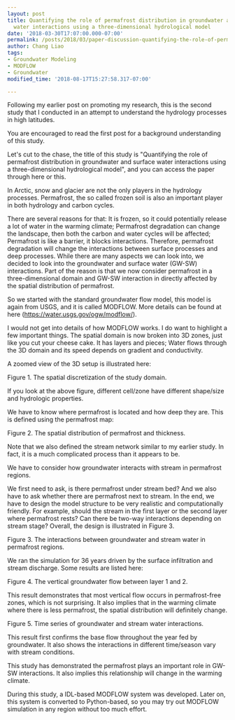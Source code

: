 ```yaml
---
layout: post
title: Quantifying the role of permafrost distribution in groundwater and surface
  water interactions using a three-dimensional hydrological model
date: '2018-03-30T17:07:00.000-07:00'
permalink: /posts/2018/03/paper-discussion-quantifying-the-role-of-permafrost-in-groundwater-and-surface-water-interaction-using-a-3d-hydrologic-model/
author: Chang Liao
tags:
- Groundwater Modeling
- MODFLOW
- Groundwater
modified_time: '2018-08-17T15:27:58.317-07:00'

---
```


Following my earlier post on promoting my research, this is the second study that I conducted in an attempt to understand the hydrology processes in high latitudes.

You are encouraged to read the first post for a background understanding of this study.

Let's cut to the chase, the title of this study is "Quantifying the role of permafrost distribution in groundwater and surface water interactions using a three-dimensional hydrological model", and you can access the paper through here or this.

In Arctic, snow and glacier are not the only players in the hydrology processes. Permafrost, the so called frozen soil is also an important player in both hydrology and carbon cycles.

There are several reasons for that:
It is frozen, so it could potentially release a lot of water in the warming climate;
Permafrost degradation can change the landscape, then both the carbon and water cycles will be affected;
Permafrost is like a barrier, it blocks interactions. Therefore, permafrost degradation will change the interactions between surface processes and deep processes.
While there are many aspects we can look into, we decided to look into the groundwater and surface water (GW-SW) interactions. Part of the reason is that we now consider permafrost in a three-dimensional domain and GW-SW interaction in directly affected by the spatial distribution of permafrost.

So we started with the standard groundwater flow model, this model is again from USGS, and it is called MODFLOW. More details can be found at here (https://water.usgs.gov/ogw/modflow/).

I would not get into details of how MODFLOW works. I do want to highlight a few important things.
The spatial domain is now broken into 3D zones, just like you cut your cheese cake. It has layers and pieces;
Water flows through the 3D domain and its speed depends on gradient and conductivity.

A zoomed view of the 3D setup is illustrated here:

Figure 1. The spatial discretization of the study domain.


If you look at the above figure, different cell/zone have different shape/size and hydrologic properties.

We have to know where permafrost is located and how deep they are. This is defined using the permafrost map:

Figure 2. The spatial distribution of permafrost and thickness.

Note that we also defined the stream network similar to my earlier study. In fact, it is a much complicated process than it appears to be.

We have to consider how groundwater interacts with stream in permafrost regions.

We first need to ask, is there permafrost under stream bed?
And we also have to ask whether there are permafrost next to stream.
In the end, we have to design the model structure to be very realistic and computationally friendly. For example, should the stream in the first layer or the second layer where permafrost rests? Can there be two-way interactions depending on stream stage?
Overall, the design is illustrated in Figure 3. 

Figure 3. The interactions between groundwater and stream water in permafrost regions.


We ran the simulation for 36 years driven by the surface infiltration and stream discharge. Some results are listed here:

Figure 4. The vertical groundwater flow between layer 1 and 2.

 This result demonstrates that most vertical flow occurs in permafrost-free zones, which is not surprising. It also implies that in the warming climate where there is less permafrost, the spatial distribution will definitely change.

Figure 5. Time series of groundwater and stream water interactions.

This result first confirms the base flow throughout the year fed by groundwater. It also shows the interactions in different time/season vary with stream conditions.

This study has demonstrated the permafrost plays an important role in GW-SW interactions. It also implies this relationship will change in the warming climate.

During this study, a IDL-based MODFLOW system was developed. Later on, this system is converted to Python-based, so you may try out MODFLOW simulation in any region without too much effort.